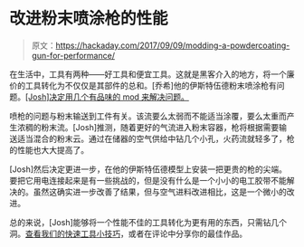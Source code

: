 # 改进粉末喷涂枪的性能

> 原文：<https://hackaday.com/2017/09/09/modding-a-powdercoating-gun-for-performance/>

在生活中，工具有两种——好工具和便宜工具。这就是黑客介入的地方，将一个廉价的工具转化为不仅仅是其部件的总和。[乔希]他的伊斯特伍德粉末喷涂枪有问题。[[Josh]决定用几个有品味的 mod 来解决问题。](https://www.youtube.com/watch?v=_r5KQq7ACsM)

喷枪的问题与粉末输送到工件有关。该流要么太弱而不能适当涂覆，要么太重而产生浓稠的粉末流。[Josh]推测，随着更好的气流进入粉末容器，枪将根据需要输送适当混合的粉末云。通过在储器的空气供给中钻几个小孔，火药流就轻多了，枪的性能也大大提高了。

[Josh]然后决定更进一步，在他的伊斯特伍德模型上安装一把更贵的枪的尖端。要把它用电连接起来是有一些挑战的，但是没有什么是一个小小的电工胶带不能解决的。虽然这确实进一步改善了结果，但与空气进料改进相比，这是一个微小的改进。

总的来说，[Josh]能够将一个性能不佳的工具转化为更有用的东西，只需钻几个洞。[查看我们的快速工具小技巧](https://hackaday.com/2016/07/09/hacklet-115-more-quick-tool-hacks/)，或者在评论中分享你的最佳作品。